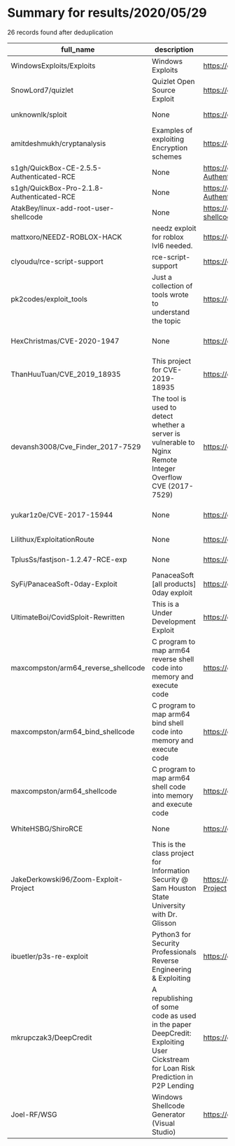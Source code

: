 
# Summary for results/2020/05/29
    
26 records found after deduplication

| full_name | description | html_url | matched_list | matched_count | pushed_at | size | stargazers_count | language | forks_count | vul_ids |
|-------------------------------------------|---------------------------------------------------------------------------------------------------------------------------------|--------------------------------------------------------------|-----------------------|-----------------|---------------------------|--------|--------------------|------------|---------------|--------------------|
| WindowsExploits/Exploits | Windows Exploits | https://github.com/WindowsExploits/Exploits | ['exploit'] | 1 | 2020-05-29 19:09:52+00:00 | 1048 | 1064 | PowerShell | 516 | [] |
| SnowLord7/quizlet | Quizlet Open Source Exploit | https://github.com/SnowLord7/quizlet | ['exploit'] | 1 | 2020-05-29 20:43:19+00:00 | 509 | 13 | JavaScript | 13 | [] |
| unknownlk/sploit | None | https://github.com/unknownlk/sploit | ['sploit'] | 1 | 2020-05-29 23:03:52+00:00 | 0 | 0 | | 0 | [] |
| amitdeshmukh/cryptanalysis | Examples of exploiting Encryption schemes | https://github.com/amitdeshmukh/cryptanalysis | ['exploit'] | 1 | 2020-05-29 13:26:40+00:00 | 1 | 0 | Python | 0 | [] |
| s1gh/QuickBox-CE-2.5.5-Authenticated-RCE | None | https://github.com/s1gh/QuickBox-CE-2.5.5-Authenticated-RCE | ['rce'] | 1 | 2020-05-29 13:56:24+00:00 | 5 | 0 | Python | 0 | [] |
| s1gh/QuickBox-Pro-2.1.8-Authenticated-RCE | None | https://github.com/s1gh/QuickBox-Pro-2.1.8-Authenticated-RCE | ['rce'] | 1 | 2020-05-29 13:58:41+00:00 | 4 | 0 | Python | 0 | [] |
| AtakBey/linux-add-root-user-shellcode | None | https://github.com/AtakBey/linux-add-root-user-shellcode | ['shellcode'] | 1 | 2020-05-29 10:18:59+00:00 | 1 | 1 | | 1 | [] |
| mattxoro/NEEDZ-ROBLOX-HACK | needz exploit for roblox lvl6 needed. | https://github.com/mattxoro/NEEDZ-ROBLOX-HACK | ['exploit'] | 1 | 2020-05-29 10:04:46+00:00 | 113 | 0 | | 0 | [] |
| clyoudu/rce-script-support | rce-script-support | https://github.com/clyoudu/rce-script-support | ['rce'] | 1 | 2020-05-29 08:59:13+00:00 | 1510 | 1 | Java | 0 | [] |
| pk2codes/exploit_tools | Just a collection of tools wrote to understand the topic | https://github.com/pk2codes/exploit_tools | ['exploit'] | 1 | 2020-05-29 09:30:59+00:00 | 21 | 0 | Python | 0 | [] |
| HexChristmas/CVE-2020-1947 | None | https://github.com/HexChristmas/CVE-2020-1947 | ['cve-2'] | 1 | 2020-05-29 09:33:23+00:00 | 594 | 1 | | 1 | ['CVE-2020-1947'] |
| ThanHuuTuan/CVE_2019_18935 | This project for CVE-2019-18935 | https://github.com/ThanHuuTuan/CVE_2019_18935 | ['cve-2'] | 1 | 2020-05-29 07:33:42+00:00 | 15 | 0 | Python | 0 | ['CVE-2019-18935'] |
| devansh3008/Cve_Finder_2017-7529 | The tool is used to detect whether a server is vulnerable to Nginx Remote Integer Overflow CVE (2017-7529) | https://github.com/devansh3008/Cve_Finder_2017-7529 | ['cve-2'] | 1 | 2020-05-29 08:05:25+00:00 | 24 | 0 | Python | 0 | [] |
| yukar1z0e/CVE-2017-15944 | None | https://github.com/yukar1z0e/CVE-2017-15944 | ['cve-2'] | 1 | 2020-05-29 06:53:47+00:00 | 8 | 0 | Python | 0 | ['CVE-2017-15944'] |
| Lilithux/ExploitationRoute | None | https://github.com/Lilithux/ExploitationRoute | ['exploit'] | 1 | 2020-05-29 03:03:18+00:00 | 1 | 0 | | 0 | [] |
| TplusSs/fastjson-1.2.47-RCE-exp | None | https://github.com/TplusSs/fastjson-1.2.47-RCE-exp | ['rce'] | 1 | 2020-05-29 04:52:04+00:00 | 37638 | 3 | Java | 2 | [] |
| SyFi/PanaceaSoft-0day-Exploit | PanaceaSoft [all products] 0day exploit | https://github.com/SyFi/PanaceaSoft-0day-Exploit | ['0day', 'exploit'] | 2 | 2020-05-29 17:11:26+00:00 | 5 | 6 | | 2 | [] |
| UltimateBoi/CovidSploit-Rewritten | This is a Under Development Exploit | https://github.com/UltimateBoi/CovidSploit-Rewritten | ['exploit', 'sploit'] | 2 | 2020-05-29 09:32:09+00:00 | 5301 | 1 | HTML | 0 | [] |
| maxcompston/arm64_reverse_shellcode | C program to map arm64 reverse shell code into memory and execute code | https://github.com/maxcompston/arm64_reverse_shellcode | ['shellcode'] | 1 | 2020-05-29 00:28:13+00:00 | 10 | 0 | C | 0 | [] |
| maxcompston/arm64_bind_shellcode | C program to map arm64 bind shell code into memory and execute code | https://github.com/maxcompston/arm64_bind_shellcode | ['shellcode'] | 1 | 2020-05-29 00:24:34+00:00 | 32 | 0 | C | 0 | [] |
| maxcompston/arm64_shellcode | C program to map arm64 shell code into memory and execute code | https://github.com/maxcompston/arm64_shellcode | ['shellcode'] | 1 | 2020-05-29 00:20:22+00:00 | 19 | 0 | C | 0 | [] |
| WhiteHSBG/ShiroRCE | None | https://github.com/WhiteHSBG/ShiroRCE | ['rce'] | 1 | 2020-05-29 10:16:25+00:00 | 49548 | 7 | Python | 8 | [] |
| JakeDerkowski96/Zoom-Exploit-Project | This is the class project for Information Security @ Sam Houston State University with Dr. Glisson | https://github.com/JakeDerkowski96/Zoom-Exploit-Project | ['exploit'] | 1 | 2020-05-29 00:35:12+00:00 | 2224 | 0 | | 0 | [] |
| ibuetler/p3s-re-exploit | Python3 for Security Professionals Reverse Engineering & Exploiting | https://github.com/ibuetler/p3s-re-exploit | ['exploit'] | 1 | 2020-05-29 14:21:21+00:00 | 1035 | 0 | | 1 | [] |
| mkrupczak3/DeepCredit | A republishing of some code as used in the paper DeepCredit: Exploiting User Cickstream for Loan Risk Prediction in P2P Lending | https://github.com/mkrupczak3/DeepCredit | ['exploit'] | 1 | 2020-05-29 21:25:08+00:00 | 693 | 2 | Python | 1 | [] |
| Joel-RF/WSG | Windows Shellcode Generator (Visual Studio) | https://github.com/Joel-RF/WSG | ['shellcode'] | 1 | 2020-05-29 09:29:32+00:00 | 2930 | 0 | | 1 | [] |
